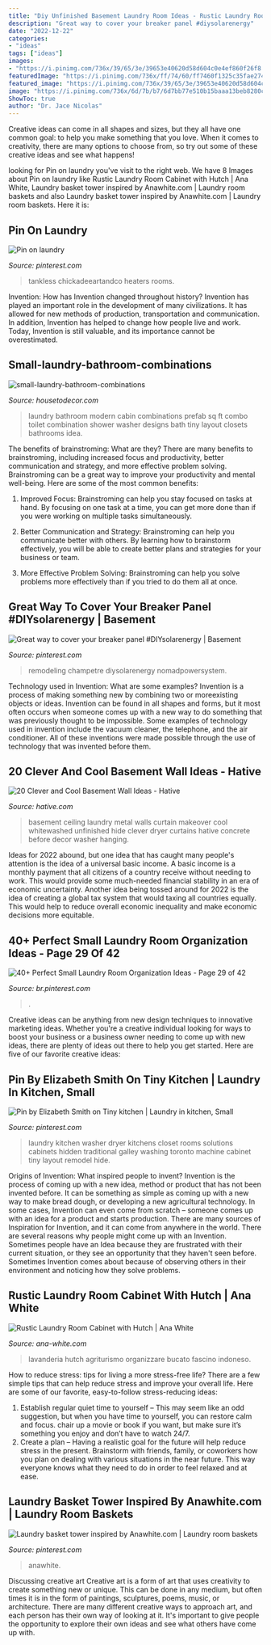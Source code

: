 ```yaml
---
title: "Diy Unfinished Basement Laundry Room Ideas - Rustic Laundry Room Cabinet With Hutch"
description: "Great way to cover your breaker panel #diysolarenergy"
date: "2022-12-22"
categories:
- "ideas"
tags: ["ideas"]
images:
- "https://i.pinimg.com/736x/39/65/3e/39653e40620d58d604c0e4ef860f26f8.jpg"
featuredImage: "https://i.pinimg.com/736x/ff/74/60/ff7460f1325c35fae2749c7113c3dedd.jpg"
featured_image: "https://i.pinimg.com/736x/39/65/3e/39653e40620d58d604c0e4ef860f26f8.jpg"
image: "https://i.pinimg.com/736x/6d/7b/b7/6d7bb77e510b15baaa13beb8280cc47e.jpg"
ShowToc: true
author: "Dr. Jace Nicolas"
---
```



Creative ideas can come in all shapes and sizes, but they all have one common goal: to help you make something that you love. When it comes to creativity, there are many options to choose from, so try out some of these creative ideas and see what happens!

	

		
looking for Pin on laundry you've visit to the right web. We have 8 Images about Pin on laundry like Rustic Laundry Room Cabinet with Hutch | Ana White, Laundry basket tower inspired by Anawhite.com | Laundry room baskets and also Laundry basket tower inspired by Anawhite.com | Laundry room baskets. Here it is:
		
    
## Pin On Laundry

<img loading=lazy src="https://i.pinimg.com/736x/ae/01/52/ae0152151f1551548264e87cd1e421cb.jpg" onerror="this.onerror=null;this.src='https://tse4.mm.bing.net/th?id=OIP.pUYa9abtGwkFk5qAp04QlQHaLG&amp;pid=15.1';" alt="Pin on laundry">

_Source: pinterest.com_

>tankless chickadeeartandco heaters rooms. 

	

Invention: How has Invention changed throughout history?
Invention has played an important role in the development of many civilizations. It has allowed for new methods of production, transportation and communication. In addition, Invention has helped to change how people live and work. Today, Invention is still valuable, and its importance cannot be overestimated.

    
## Small-laundry-bathroom-combinations

<img loading=lazy src="https://housetodecor.com/wp-content/uploads/2014/05/small-laundry-bathroom-combinations.jpg" onerror="this.onerror=null;this.src='https://tse3.mm.bing.net/th?id=OIP.kiewHLAP5Gk_b6v7l_YhxQHaJ4&amp;pid=15.1';" alt="small-laundry-bathroom-combinations">

_Source: housetodecor.com_

>laundry bathroom modern cabin combinations prefab sq ft combo toilet combination shower washer designs bath tiny layout closets bathrooms idea. 

	

The benefits of brainstroming: What are they?
There are many benefits to brainstroming, including increased focus and productivity, better communication and strategy, and more effective problem solving. Brainstroming can be a great way to improve your productivity and mental well-being. Here are some of the most common benefits: 
1. Improved Focus: Brainstroming can help you stay focused on tasks at hand. By focusing on one task at a time, you can get more done than if you were working on multiple tasks simultaneously. 

2. Better Communication and Strategy: Brainstroming can help you communicate better with others. By learning how to brainstorm effectively, you will be able to create better plans and strategies for your business or team. 

3. More Effective Problem Solving: Brainstroming can help you solve problems more effectively than if you tried to do them all at once.

    
## Great Way To Cover Your Breaker Panel #DIYsolarenergy | Basement

<img loading=lazy src="https://i.pinimg.com/736x/ff/74/60/ff7460f1325c35fae2749c7113c3dedd.jpg" onerror="this.onerror=null;this.src='https://tse1.mm.bing.net/th?id=OIP.812yb5UGeBokAt_u1j1MawHaJ3&amp;pid=15.1';" alt="Great way to cover your breaker panel #DIYsolarenergy | Basement">

_Source: pinterest.com_

>remodeling champetre diysolarenergy nomadpowersystem. 

	

Technology used in Invention: What are some examples?
Invention is a process of making something new by combining two or moreexisting objects or ideas. Invention can be found in all shapes and forms, but it most often occurs when someone comes up with a new way to do something that was previously thought to be impossible. 
Some examples of technology used in invention include the vacuum cleaner, the telephone, and the air conditioner. All of these inventions were made possible through the use of technology that was invented before them.

    
## 20 Clever And Cool Basement Wall Ideas - Hative

<img loading=lazy src="http://hative.com/wp-content/uploads/2014/05/basement-wall-ideas/9-curtain-for-basement-wall.jpg" onerror="this.onerror=null;this.src='https://tse3.mm.bing.net/th?id=OIP.q0tQZrSR7t4WKemPkogjvgHaKJ&amp;pid=15.1';" alt="20 Clever and Cool Basement Wall Ideas - Hative">

_Source: hative.com_

>basement ceiling laundry metal walls curtain makeover cool whitewashed unfinished hide clever dryer curtains hative concrete before decor washer hanging. 

	

Ideas for 2022 abound, but one idea that has caught many people's attention is the idea of a universal basic income. A basic income is a monthly payment that all citizens of a country receive without needing to work. This would provide some much-needed financial stability in an era of economic uncertainty. Another idea being tossed around for 2022 is the idea of creating a global tax system that would taxing all countries equally. This would help to reduce overall economic inequality and make economic decisions more equitable.

    
## 40+ Perfect Small Laundry Room Organization Ideas - Page 29 Of 42

<img loading=lazy src="https://i.pinimg.com/736x/6d/7b/b7/6d7bb77e510b15baaa13beb8280cc47e.jpg" onerror="this.onerror=null;this.src='https://tse2.mm.bing.net/th?id=OIP.JSZaNd3TKgB1meNEoAl7TAHaJ1&amp;pid=15.1';" alt="40+ Perfect Small Laundry Room Organization Ideas - Page 29 of 42">

_Source: br.pinterest.com_

>. 

	

Creative ideas can be anything from new design techniques to innovative marketing ideas. Whether you're a creative individual looking for ways to boost your business or a business owner needing to come up with new ideas, there are plenty of ideas out there to help you get started. Here are five of our favorite creative ideas: 

    
## Pin By Elizabeth Smith On Tiny Kitchen | Laundry In Kitchen, Small

<img loading=lazy src="https://i.pinimg.com/736x/39/65/3e/39653e40620d58d604c0e4ef860f26f8.jpg" onerror="this.onerror=null;this.src='https://tse1.mm.bing.net/th?id=OIP.GOK5_CHmfsaRQfv9F2ie9AHaKN&amp;pid=15.1';" alt="Pin by Elizabeth Smith on Tiny kitchen | Laundry in kitchen, Small">

_Source: pinterest.com_

>laundry kitchen washer dryer kitchens closet rooms solutions cabinets hidden traditional galley washing toronto machine cabinet tiny layout remodel hide. 

	

Origins of Invention: What inspired people to invent?
Invention is the process of coming up with a new idea, method or product that has not been invented before. It can be something as simple as coming up with a new way to make bread dough, or developing a new agricultural technology. In some cases, Invention can even come from scratch – someone comes up with an idea for a product and starts production. There are many sources of Inspiration for Invention, and it can come from anywhere in the world.
There are several reasons why people might come up with an Invention. Sometimes people have an Idea because they are frustrated with their current situation, or they see an opportunity that they haven't seen before. Sometimes Invention comes about because of observing others in their environment and noticing how they solve problems.

    
## Rustic Laundry Room Cabinet With Hutch | Ana White

<img loading=lazy src="http://www.ana-white.com/sites/default/files/laundry-room-ideas-rustic-built-in-cabinet-2_0.jpg" onerror="this.onerror=null;this.src='https://tse2.mm.bing.net/th?id=OIP.Bp0Yh8q74Z4rlDhPC1lHgAHaKW&amp;pid=15.1';" alt="Rustic Laundry Room Cabinet with Hutch | Ana White">

_Source: ana-white.com_

>lavanderia hutch agriturismo organizzare bucato fascino indoneso. 

	

How to reduce stress: tips for living a more stress-free life?
There are a few simple tips that can help reduce stress and improve your overall life. Here are some of our favorite, easy-to-follow stress-reducing ideas: 
1. Establish regular quiet time to yourself – This may seem like an odd suggestion, but when you have time to yourself, you can restore calm and focus. chair up a movie or book if you want, but make sure it’s something you enjoy and don’t have to watch 24/7. 
2. Create a plan – Having a realistic goal for the future will help reduce stress in the present. Brainstorm with friends, family, or coworkers how you plan on dealing with various situations in the near future. This way everyone knows what they need to do in order to feel relaxed and at ease. 

    
## Laundry Basket Tower Inspired By Anawhite.com | Laundry Room Baskets

<img loading=lazy src="https://i.pinimg.com/736x/1e/ea/a6/1eeaa6795c370709ff8a3172710be628--laundry-baskets-mud-room.jpg" onerror="this.onerror=null;this.src='https://tse1.mm.bing.net/th?id=OIP.u-UUltXwk9_zlHqi11cAugHaJ3&amp;pid=15.1';" alt="Laundry basket tower inspired by Anawhite.com | Laundry room baskets">

_Source: pinterest.com_

>anawhite. 

	

Discussing creative art
Creative art is a form of art that uses creativity to create something new or unique. This can be done in any medium, but often times it is in the form of paintings, sculptures, poems, music, or architecture. There are many different creative ways to approach art, and each person has their own way of looking at it. It's important to give people the opportunity to explore their own ideas and see what others have come up with.

